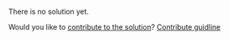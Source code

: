 
There is no solution yet.

Would you like to [contribute to the solution](https://github.com/BFEdev/BFE.dev-solutions/blob/main/quiz/proxy-i_en.md)? [Contribute guidline](https://github.com/BFEdev/BFE.dev-solutions#how-to-contribute)
